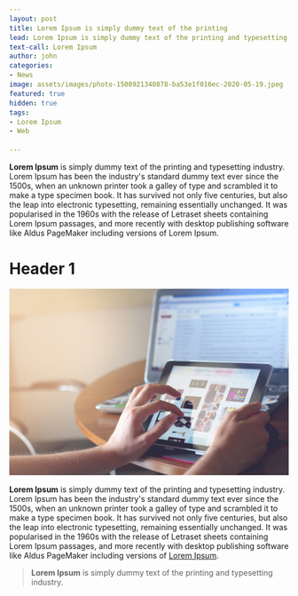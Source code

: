 ```yaml
---
layout: post
title: Lorem Ipsum is simply dummy text of the printing
lead: Lorem Ipsum is simply dummy text of the printing and typesetting industry. Lorem Ipsum has been the industry's
text-call: Lorem Ipsum
author: john
categories:
- News
image: assets/images/photo-1508921340878-ba53e1f016ec-2020-05-19.jpeg
featured: true
hidden: true
tags:
- Lorem Ipsum
- Web

---
```

**Lorem Ipsum** is simply dummy text of the printing and typesetting industry. Lorem Ipsum has been the industry's standard dummy text ever since the 1500s, when an unknown printer took a galley of type and scrambled it to make a type specimen book. It has survived not only five centuries, but also the leap into electronic typesetting, remaining essentially unchanged. It was popularised in the 1960s with the release of Letraset sheets containing Lorem Ipsum passages, and more recently with desktop publishing software like Aldus PageMaker including versions of Lorem Ipsum.

# **Header 1**

![Lorem Ipsum](assets/images/photo-1508921340878-ba53e1f016ec-2020-05-19.jpeg "Lorem")

**Lorem Ipsum** is simply dummy text of the printing and typesetting industry. Lorem Ipsum has been the industry's standard dummy text ever since the 1500s, when an unknown printer took a galley of type and scrambled it to make a type specimen book. It has survived not only five centuries, but also the leap into electronic typesetting, remaining essentially unchanged. It was popularised in the 1960s with the release of Letraset sheets containing Lorem Ipsum passages, and more recently with desktop publishing software like Aldus PageMaker including versions of [Lorem Ipsum](www.felipemota.com.br "Felipe").

> **Lorem Ipsum** is simply dummy text of the printing and typesetting industry. 